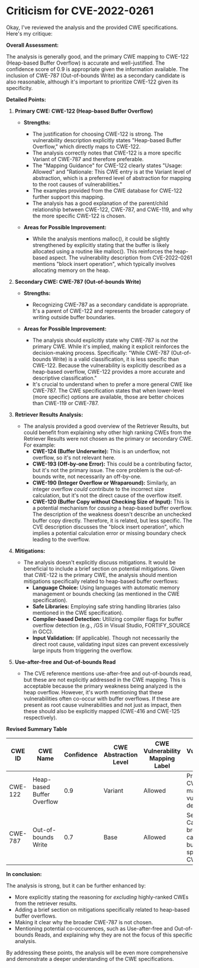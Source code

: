 # Criticism for CVE-2022-0261

Okay, I've reviewed the analysis and the provided CWE specifications. Here's my critique:

**Overall Assessment:**

The analysis is generally good, and the primary CWE mapping to CWE-122 (Heap-based Buffer Overflow) is accurate and well-justified. The confidence score of 0.9 is appropriate given the information available. The inclusion of CWE-787 (Out-of-bounds Write) as a secondary candidate is also reasonable, although it's important to prioritize CWE-122 given its specificity.

**Detailed Points:**

1.  **Primary CWE: CWE-122 (Heap-based Buffer Overflow)**

    *   **Strengths:**
        *   The justification for choosing CWE-122 is strong. The vulnerability description explicitly states "Heap-based Buffer Overflow," which directly maps to CWE-122.
        *   The analysis correctly notes that CWE-122 is a more specific Variant of CWE-787 and therefore preferable.
        *   The "Mapping Guidance" for CWE-122 clearly states "Usage: Allowed" and "Rationale: This CWE entry is at the Variant level of abstraction, which is a preferred level of abstraction for mapping to the root causes of vulnerabilities."
        *   The examples provided from the CWE database for CWE-122 further support this mapping.
        *   The analysis has a good explanation of the parent/child relationship between CWE-122, CWE-787, and CWE-119, and why the more specific CWE-122 is chosen.

    *   **Areas for Possible Improvement:**
        *   While the analysis mentions malloc(), it could be slightly strengthened by explicitly stating that the buffer is likely allocated using a routine like malloc().  This reinforces the heap-based aspect.  The vulnerability description from CVE-2022-0261 mentions "block insert operation", which typically involves allocating memory on the heap.

2.  **Secondary CWE: CWE-787 (Out-of-bounds Write)**

    *   **Strengths:**
        *   Recognizing CWE-787 as a secondary candidate is appropriate. It's a parent of CWE-122 and represents the broader category of writing outside buffer boundaries.

    *   **Areas for Possible Improvement:**
        *   The analysis should explicitly state why CWE-787 is *not* the primary CWE.  While it's implied, making it explicit reinforces the decision-making process. Specifically: "While CWE-787 (Out-of-bounds Write) is a valid classification, it is less specific than CWE-122. Because the vulnerability is explicitly described as a heap-based overflow, CWE-122 provides a more accurate and descriptive classification."
        *   It's crucial to understand when to prefer a more general CWE like CWE-787.  The CWE specification states that when lower-level (more specific) options are available, those are better choices than CWE-119 or CWE-787.

3.  **Retriever Results Analysis:**

    *   The analysis provided a good overview of the Retriever Results, but could benefit from explaining why other high ranking CWEs from the Retriever Results were not chosen as the primary or secondary CWE. For example:
        *   **CWE-124 (Buffer Underwrite):** This is an underflow, not overflow, so it's not relevant here.
        *   **CWE-193 (Off-by-one Error):** This could be a contributing factor, but it's not the primary issue.  The core problem is the out-of-bounds write, not necessarily an off-by-one.
        *   **CWE-190 (Integer Overflow or Wraparound):** Similarly, an integer overflow *could* contribute to the incorrect size calculation, but it's not the direct cause of the overflow itself.
        *   **CWE-120 (Buffer Copy without Checking Size of Input):**  This is a potential mechanism for *causing* a heap-based buffer overflow. The description of the weakness doesn't describe an unchecked buffer copy directly. Therefore, it is related, but less specific.  The CVE description discusses the "block insert operation", which implies a potential calculation error or missing boundary check leading to the overflow.

4.  **Mitigations:**

    *   The analysis doesn't explicitly discuss mitigations. It would be beneficial to include a brief section on potential mitigations. Given that CWE-122 is the primary CWE, the analysis should mention mitigations specifically related to heap-based buffer overflows:
        *   **Language Choice:** Using languages with automatic memory management or bounds checking (as mentioned in the CWE specification).
        *   **Safe Libraries:** Employing safe string handling libraries (also mentioned in the CWE specification).
        *   **Compiler-based Detection:** Utilizing compiler flags for buffer overflow detection (e.g., /GS in Visual Studio, FORTIFY\_SOURCE in GCC).
        *   **Input Validation:** (If applicable). Though not necessarily the direct root cause, validating input sizes can prevent excessively large inputs from triggering the overflow.

5.  **Use-after-free and Out-of-bounds Read**

    *   The CVE reference mentions use-after-free and out-of-bounds read, but these are not explicitly addressed in the CWE mapping. This is acceptable because the primary weakness being analyzed is the heap overflow. However, it's worth mentioning that these vulnerabilities often co-occur with buffer overflows. If these are present as root cause vulnerabilities and not just as impact, then these should also be explicitly mapped (CWE-416 and CWE-125 respectively).

**Revised Summary Table**

| CWE ID | CWE Name | Confidence | CWE Abstraction Level | CWE Vulnerability Mapping Label | CWE-Vulnerability Mapping Notes |
|---|---|---|---|---|---|
| CWE-122 | Heap-based Buffer Overflow | 0.9 | Variant | Allowed | Primary CWE. Direct match with vulnerability description. |
| CWE-787 | Out-of-bounds Write | 0.7 | Base | Allowed | Secondary Candidate. A broader category, but less specific than CWE-122. |

**In conclusion:**

The analysis is strong, but it can be further enhanced by:

*   More explicitly stating the reasoning for *excluding* highly-ranked CWEs from the retriever results.
*   Adding a brief section on mitigations specifically related to heap-based buffer overflows.
*   Making it clear why the broader CWE-787 is not chosen.
*   Mentioning potential co-occurences, such as Use-after-free and Out-of-bounds Reads, and explaining why they are not the focus of this specific analysis.

By addressing these points, the analysis will be even more comprehensive and demonstrate a deeper understanding of the CWE specifications.